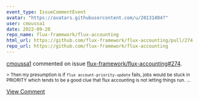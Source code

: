 ```yaml
---
event_type: IssueCommentEvent
avatar: "https://avatars.githubusercontent.com/u/20131404?"
user: cmoussa1
date: 2022-09-20
repo_name: flux-framework/flux-accounting
html_url: https://github.com/flux-framework/flux-accounting/pull/274
repo_url: https://github.com/flux-framework/flux-accounting
---
```


<a href='https://github.com/cmoussa1' target='_blank'>cmoussa1</a> commented on issue <a href='https://github.com/flux-framework/flux-accounting/pull/274' target='_blank'>flux-framework/flux-accounting#274</a>.

<small>> Then my presumption is if `flux account-priority-update` fails, jobs would be stuck in PRIORITY which tends to be a good clue that flux accounting is not letting things run....</small>

<a href='https://github.com/flux-framework/flux-accounting/pull/274' target='_blank'>View Comment</a>